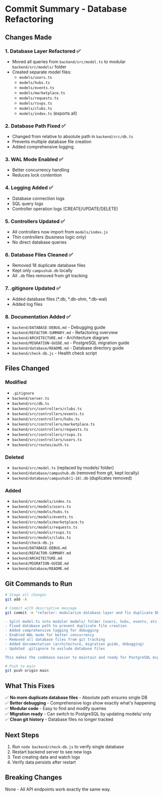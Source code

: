 # Commit Summary - Database Refactoring

## Changes Made

### 1. Database Layer Refactored ✅
- Moved all queries from `backend/src/model.ts` to modular `backend/src/models/` folder
- Created separate model files:
  - `models/users.ts`
  - `models/hubs.ts`
  - `models/events.ts`
  - `models/marketplace.ts`
  - `models/requests.ts`
  - `models/rsvps.ts`
  - `models/clubs.ts`
  - `models/index.ts` (exports all)

### 2. Database Path Fixed ✅
- Changed from relative to absolute path in `backend/src/db.ts`
- Prevents multiple database file creation
- Added comprehensive logging

### 3. WAL Mode Enabled ✅
- Better concurrency handling
- Reduces lock contention

### 4. Logging Added ✅
- Database connection logs
- SQL query logs
- Controller operation logs (CREATE/UPDATE/DELETE)

### 5. Controllers Updated ✅
- All controllers now import from `models/index.js`
- Thin controllers (business logic only)
- No direct database queries

### 6. Database Files Cleaned ✅
- Removed 18 duplicate database files
- Kept only `campushub.db` locally
- All `.db` files removed from git tracking

### 7. .gitignore Updated ✅
- Added database files (*.db, *.db-shm, *.db-wal)
- Added log files

### 8. Documentation Added ✅
- `backend/DATABASE-DEBUG.md` - Debugging guide
- `backend/REFACTOR-SUMMARY.md` - Refactoring overview
- `backend/ARCHITECTURE.md` - Architecture diagram
- `backend/MIGRATION-GUIDE.md` - PostgreSQL migration guide
- `backend/database/README.md` - Database directory guide
- `backend/check-db.js` - Health check script

## Files Changed

### Modified
- `.gitignore`
- `backend/server.ts`
- `backend/src/db.ts`
- `backend/src/controllers/clubs.ts`
- `backend/src/controllers/events.ts`
- `backend/src/controllers/hubs.ts`
- `backend/src/controllers/marketplace.ts`
- `backend/src/controllers/requests.ts`
- `backend/src/controllers/rsvps.ts`
- `backend/src/controllers/users.ts`
- `backend/src/routes/auth.ts`

### Deleted
- `backend/src/model.ts` (replaced by models/ folder)
- `backend/database/campushub.db` (removed from git, kept locally)
- `backend/database/campushub(1-18).db` (duplicates removed)

### Added
- `backend/src/models/index.ts`
- `backend/src/models/users.ts`
- `backend/src/models/hubs.ts`
- `backend/src/models/events.ts`
- `backend/src/models/marketplace.ts`
- `backend/src/models/requests.ts`
- `backend/src/models/rsvps.ts`
- `backend/src/models/clubs.ts`
- `backend/check-db.js`
- `backend/DATABASE-DEBUG.md`
- `backend/REFACTOR-SUMMARY.md`
- `backend/ARCHITECTURE.md`
- `backend/MIGRATION-GUIDE.md`
- `backend/database/README.md`

## Git Commands to Run

```bash
# Stage all changes
git add -A

# Commit with descriptive message
git commit -m "refactor: modularize database layer and fix duplicate DB files

- Split model.ts into modular models/ folder (users, hubs, events, etc.)
- Fixed database path to prevent duplicate file creation
- Added comprehensive logging for debugging
- Enabled WAL mode for better concurrency
- Removed all database files from git tracking
- Added documentation (architecture, migration guide, debugging)
- Updated .gitignore to exclude database files

This makes the codebase easier to maintain and ready for PostgreSQL migration."

# Push to main
git push origin main
```

## What This Fixes

✅ **No more duplicate database files** - Absolute path ensures single DB  
✅ **Better debugging** - Comprehensive logs show exactly what's happening  
✅ **Modular code** - Easy to find and modify queries  
✅ **Migration ready** - Can switch to PostgreSQL by updating models/ only  
✅ **Clean git history** - Database files no longer tracked  

## Next Steps

1. Run `node backend/check-db.js` to verify single database
2. Restart backend server to see new logs
3. Test creating data and watch logs
4. Verify data persists after restart

## Breaking Changes

None - All API endpoints work exactly the same way.

